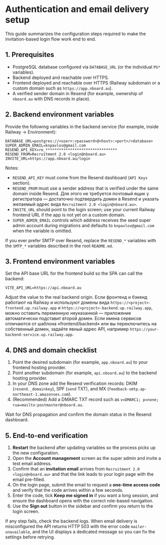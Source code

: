 # Authentication and email delivery setup

This guide summarizes the configuration steps required to make the invitation-based login flow work end to end.

## 1. Prerequisites

- PostgreSQL database configured via `DATABASE_URL` (or the individual `PG*` variables).
- Backend deployed and reachable over HTTPS.
- Frontend deployed and reachable over HTTPS (Railway subdomain or a custom domain such as `https://app.nboard.au`).
- A verified sender domain in Resend (for example, ownership of `nboard.au` with DNS records in place).

## 2. Backend environment variables

Provide the following variables in the backend service (for example, inside Railway → Environment):

```dotenv
DATABASE_URL=postgres://<user>:<password>@<host>:<port>/<database>
SUPER_ADMIN_EMAIL=knpavlov@gmail.com
RESEND_API_KEY=re_********************************
RESEND_FROM=Recruitment 2.0 <login@nboard.au>
INVITE_URL=https://app.nboard.au/login
```

Notes:

- `RESEND_API_KEY` must come from the Resend dashboard (`API Keys` section).
- `RESEND_FROM` must use a sender address that is verified under the same domain inside Resend. Для этого не требуется почтовый ящик у регистратора — достаточно подтвердить домен в Resend и указать желаемый адрес вида `Recruitment 2.0 <login@nboard.au>`.
- `INVITE_URL` should point to the login screen; use your current Railway frontend URL if the app is not yet on a custom domain.
- `SUPER_ADMIN_EMAIL` controls which address receives the seed super admin account during migrations and defaults to `knpavlov@gmail.com` when the variable is omitted.

If you ever prefer SMTP over Resend, replace the `RESEND_*` variables with the `SMTP_*` variables described in the root `README.md`.

## 3. Frontend environment variables

Set the API base URL for the frontend build so the SPA can call the backend:

```dotenv
VITE_API_URL=https://api.nboard.au
```

Adjust the value to the real backend origin. Если фронтенд и бэкенд работают на Railway и используют домены вида
`https://<project>-frontend.up.railway.app` и `https://<project>-backend.up.railway.app`, можно оставить переменную
неуказанной — приложение автоматически подставит второй домен. Если имена сервисов отличаются от шаблона
«frontend/backend» или вы переключитесь на собственный домен, задайте явный адрес API, например
`https://your-backend-service.up.railway.app`.

## 4. DNS and domain checklist

1. Point the desired subdomain (for example, `app.nboard.au`) to your frontend hosting provider.
2. Point another subdomain (for example, `api.nboard.au`) to the backend hosting provider.
3. In your DNS zone add the Resend verification records: DKIM (`resend._domainkey`), SPF (`send` TXT), and MX (`feedback-smtp.ap-northeast-1.amazonses.com`).
4. (Recommended) Add a DMARC TXT record such as `v=DMARC1; p=none; rua=mailto:postmaster@nboard.au`.

Wait for DNS propagation and confirm the domain status in the Resend dashboard.

## 5. End-to-end verification

1. **Restart** the backend after updating variables so the process picks up the new configuration.
2. Open the **Account management** screen as the super admin and invite a test email address.
3. Confirm that an **invitation email** arrives from `Recruitment 2.0 <login@nboard.au>` and that the link leads to your login page with the email pre-filled.
4. On the login page, submit the email to request a **one-time access code** and verify that the code arrives within a few seconds.
5. Enter the code, tick **Keep me signed in** if you want a long session, and ensure the dashboard opens with the correct role-based navigation.
6. Use the **Sign out** button in the sidebar and confirm you return to the login screen.

If any step fails, check the backend logs. When email delivery is misconfigured the API returns HTTP 503 with the error code `mailer-unavailable`, and the UI displays a dedicated message so you can fix the settings before retrying.

